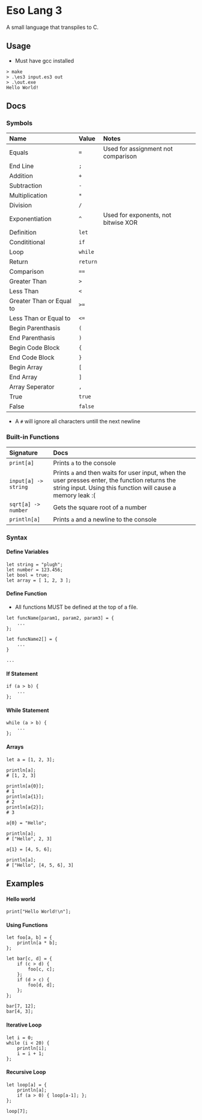 # Eso Lang 3

A small language that transpiles to C.

## Usage
 - Must have gcc installed
```
> make
> .\es3 input.es3 out
> .\out.exe
Hello World!
```


## Docs

### Symbols

| Name | Value | Notes | 
| :--- | :--- | :----- |
| Equals | `=` | Used for assignment not comparison |
| End Line | `;` | 
| Addition | `+` |
| Subtraction | `-` | 
| Multiplication | `*` | 
| Division | `/` | 
| Exponentiation | `^` | Used for exponents, not bitwise XOR | 
| Definition | `let` |
| Condititional | `if` |
| Loop | `while` |
| Return | `return` |  |
| Comparison | `==` | 
| Greater Than | `>` | 
| Less Than | `<` |
| Greater Than or Equal to | `>=` | 
| Less Than or Equal to | `<=` | 
| Begin Parenthasis | `(` |
| End Parenthasis | `)` |
| Begin Code Block | `{` |
| End Code Block | `}` |
| Begin Array | `[` |
| End Array | `]` |
| Array Seperator | `,` |
| True | `true` |
| False | `false` |

 - A `#` will ignore all characters untill the next newline 

### Built-in Functions
| Signature | Docs | 
| :---  | :----- |
| `print[a]` | Prints `a` to the console |
| `input[a] -> string` | Prints `a` and then waits for user input, when the user presses enter, the function returns the string input. Using this function will cause a memory leak :( |
| `sqrt[a] -> number` | Gets the square root of a number |
| `println[a]` | Prints `a` and a newline to the console |

### Syntax

#### Define Variables

```
let string = "plugh";
let number = 123.456;
let bool = true;
let array = [ 1, 2, 3 ];
```

#### Define Function

 - All functions MUST be defined at the top of a file.

```
let funcName[param1, param2, param3] = {
	...
};

let funcName2[] = {
	...
}

...
```

#### If Statement
```
if (a > b) {
	...
};
```

#### While Statement
```
while (a > b) {
	...
};
```

#### Arrays
```
let a = [1, 2, 3];

println[a];
# [1, 2, 3]

println[a{0}];
# 1
println[a{1}];
# 2
println[a{2}];
# 3

a{0} = "Hello";

println[a];
# ["Hello", 2, 3]

a{1} = [4, 5, 6];

println[a];
# ["Hello", [4, 5, 6], 3]
```


## Examples

#### Hello world
```
print["Hello World!\n"];
```

#### Using Functions
```
let foo[a, b] = {
	println[a * b];
};

let bar[c, d] = {
	if (c > d) {
		foo[c, c];
	};
	if (d > c) {
		foo[d, d];
	};
};

bar[7, 12];
bar[4, 3];
```

#### Iterative Loop
```
let i = 0;
while (i < 20) {
	println[i];
	i = i + 1;
};
```

#### Recursive Loop
```
let loop[a] = {
	println[a];
	if (a > 0) { loop[a-1]; };
};

loop[7];
```